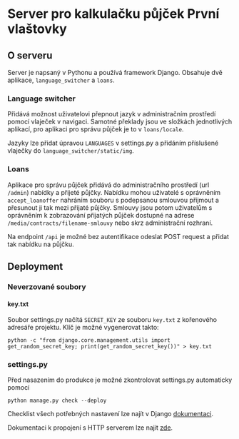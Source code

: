 # Server pro kalkulačku půjček První vlaštovky

## O serveru
Server je napsaný v Pythonu a používá framework Django. Obsahuje dvě aplikace, `language_switcher` a `loans`.

### Language switcher
Přidává možnost uživatelovi přepnout jazyk v administračním prostředí pomocí vlaječek v navigaci. Samotné překlady jsou ve složkách jednotlivých aplikací, pro aplikaci pro správu půjček je to v `loans/locale`.

Jazyky lze přidat úpravou `LANGUAGES` v settings.py a přidáním příslušené vlaječky do `language_switcher/static/img`.

### Loans
Aplikace pro správu půjček přidává do administračního prostředí (url `/admin`) nabídky a přijeté půjčky. Nabídku mohou uživatelé s oprávněním `accept_loanoffer` nahráním souboru s podepsanou smlouvou přijmout a přesunout ji tak mezi přijaté půjčky. Smlouvy jsou potom uživatelům s oprávněním k zobrazování přijatých půjček dostupné na adrese `/media/contracts/filename-smlouvy` nebo skrz administrační rozhraní.

Na endpoint `/api` je možné bez autentifikace odeslat POST request a přidat tak nabídku na půjčku. 

## Deployment

### Neverzované soubory

#### key.txt
Soubor settings.py načítá `SECRET_KEY` ze souboru `key.txt` z kořenového adresáře projektu. Klíč je možné vygenerovat takto:

`python -c "from django.core.management.utils import get_random_secret_key; print(get_random_secret_key())" > key.txt`

### settings.py
Před nasazením do produkce je možné zkontrolovat settings.py automaticky pomocí

`python manage.py check --deploy`

Checklist všech potřebných nastavení lze najít v Django [dokumentaci](https://docs.djangoproject.com/en/3.1/howto/deployment/checklist/).

Dokumentaci k propojení s HTTP serverem lze najít [zde](https://docs.djangoproject.com/en/3.1/howto/deployment/).
